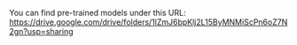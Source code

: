 You can find pre-trained models under this URL:
https://drive.google.com/drive/folders/1lZmJ6bpKlj2L15ByMNMiScPn6oZ7N2gn?usp=sharing